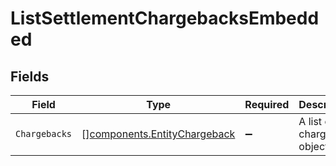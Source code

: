 # ListSettlementChargebacksEmbedded


## Fields

| Field                                                                        | Type                                                                         | Required                                                                     | Description                                                                  |
| ---------------------------------------------------------------------------- | ---------------------------------------------------------------------------- | ---------------------------------------------------------------------------- | ---------------------------------------------------------------------------- |
| `Chargebacks`                                                                | [][components.EntityChargeback](../../models/components/entitychargeback.md) | :heavy_minus_sign:                                                           | A list of chargeback objects.                                                |